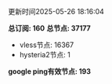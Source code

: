更新时间2025-05-26 18:16:04

**总订阅: 160**
**总节点: 37177**
- vless节点: 16367
- hysteria2节点: 1

**google ping有效节点: 193**
